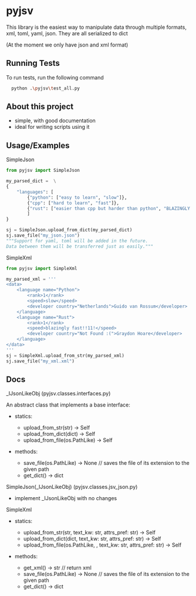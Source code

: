 
# pyjsv

This library is the easiest way to manipulate data through multiple formats, xml, toml, yaml, json. They are all serialized to dict

(At the moment we only have json and xml format)
## Running Tests

To run tests, run the following command

```bash
  python .\pyjsv\test_all.py
```
## About this project
- simple, with good documentation
- ideal for writing scripts using it
## Usage/Examples

SimpleJson

```python
from pyjsv import SimpleJson

my_parsed_dict =  \
{
    "languages": [
        {"python": ["easy to learn", "slow"]},
        {"cpp": ["hard to learn", "fast"]},
        {"rust": ["easier than cpp but harder than python", "BLAZINGLY FAST :lightning: :lightning: :lightning:"]}
        ]
}

sj = SimpleJson.upload_from_dict(my_parsed_dict)
sj.save_file("my_json.json")
"""Support for yaml, toml will be added in the future.
Data between them will be transferred just as easily."""

```

SimpleXml
```python
from pyjsv import SimpleXml

my_parsed_xml = '''
<data>
    <language name="Python">
        <rank>1</rank>
        <speed>slow</speed>
        <developer country="Netherlands">Guido van Rossum</developer>
    </language>
    <language name="Rust">
        <rank>1</rank>
        <speed>blazingly fast!!11!</speed>
        <developer country="Not Found :(">Graydon Hoare</developer>
    </language>
</data>
'''
sj = SimpleXml.upload_from_str(my_parsed_xml)
sj.save_file("my_xml.xml")

```




## Docs


_IJsonLikeObj
(pyjsv.classes.interfaces.py)

An abstract class that implements a base interface:

- statics:
    - upload_from_str(str) -> Self
    - upload_from_dict(dict) -> Self
    - upload_from_file(os.PathLike) -> Self

- methods:
    - save_file(os.PathLike) -> None // saves the file of its extension to the given path
    - get_dict() -> dict

SimpleJson(_IJsonLikeObj)
(pyjsv.classes.jsv_json.py)
- implement _IJsonLikeObj with no changes


SimpleXml
- statics:
    - upload_from_str(str, text_kw: str, attrs_pref: str) -> Self
    - upload_from_dict(dict, text_kw: str, attrs_pref: str) -> Self
    - upload_from_file(os.PathLike, , text_kw: str, attrs_pref: str) -> Self

- methods:
    - get_xml() -> str // return xml
    - save_file(os.PathLike) -> None // saves the file of its extension to the given path
    - get_dict() -> dict
